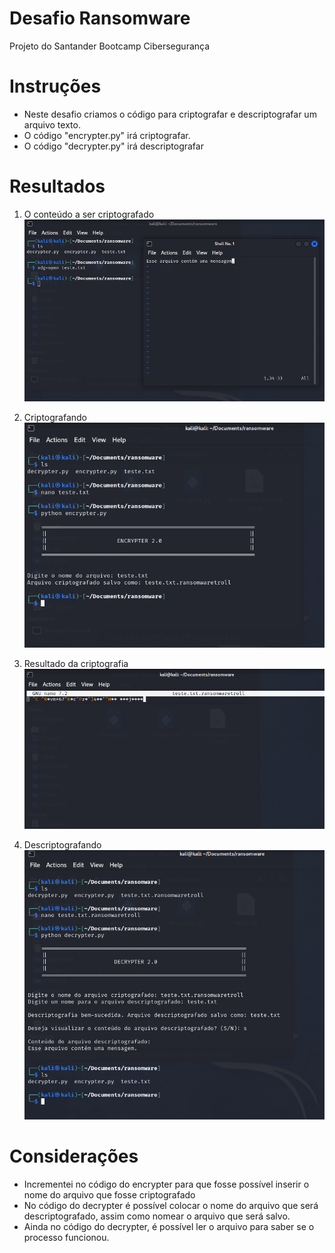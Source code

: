 # Desafio Ransomware
Projeto do Santander Bootcamp Cibersegurança

# Instruções
- Neste desafio criamos o código para criptografar e descriptografar um arquivo texto.
- O código "encrypter.py" irá criptografar.
- O código "decrypter.py" irá descriptografar

# Resultados
1. O conteúdo a ser criptografado
![conteudo](/img/conteúdo.png)

2. Criptografando
![encrypter](/img/encrypter.png)

3. Resultado da criptografia
![resultado](/img/encrypt.png)

4. Descriptografando
![decrypter](/img/decrypter.png)


# Considerações
- Incrementei no código do encrypter para que fosse possível inserir o nome do arquivo que fosse criptografado
- No código do decrypter é possível colocar o nome do arquivo que será descriptografado, assim como nomear o arquivo que será salvo.
- Ainda no código do decrypter, é possível ler o arquivo para saber se o processo funcionou.



  
